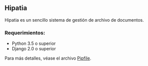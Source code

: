 ## Hipatia

Hipatia es un sencillo sistema de gestión de archivo de
documentos.

### Requerimientos:

- Python 3.5 o superior
- Django 2.0 o superior

Para más detalles, véase el archivo [Pipfile](source/Pipfile).
